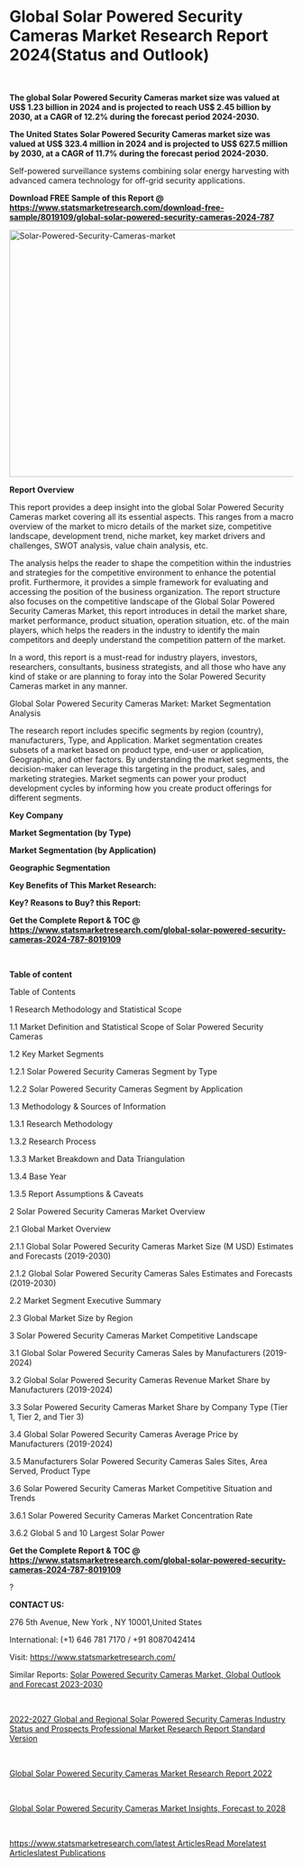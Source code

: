 <h1>Global Solar Powered Security Cameras Market Research Report 2024(Status and Outlook)</h1><br/><p><strong>The global Solar Powered Security Cameras market size was valued at US$ 1.23 billion in 2024 and is projected to reach US$ 2.45 billion by 2030, at a <strong>CAGR</strong> of 12.2% during the forecast period 2024-2030.</strong></p>
 
 
 
 <p><strong>The United States Solar Powered Security Cameras market size was valued at US$ 323.4 million in 2024 and is projected to US$ 627.5 million by 2030, at a <strong>CAGR</strong> of 11.7% during the forecast period 2024-2030.</strong></p>
 
 
 
 <p>Self-powered surveillance systems combining solar energy harvesting with advanced camera technology for off-grid security applications.</p>
 
 
 
 <p><strong>Download FREE Sample of this Report @ <a href="https://www.statsmarketresearch.com/download-free-sample/8019109/global-solar-powered-security-cameras-2024-787">https://www.statsmarketresearch.com/download-free-sample/8019109/global-solar-powered-security-cameras-2024-787</a></strong></p>
 
 
 
 <p><img alt="Solar-Powered-Security-Cameras-market" src="https://www.grandresearchstore.com/assets/report-images/Solar_Powered_Security_Cameras_market.png" style="width: 730px; height: 438px;" /></p>
 
 
 
 <p><strong>Report Overview</strong></p>
 
 
 
 <p>This report provides a deep insight into the global Solar Powered Security Cameras market covering all its essential aspects. This ranges from a macro overview of the market to micro details of the market size, competitive landscape, development trend, niche market, key market drivers and challenges, SWOT analysis, value chain analysis, etc.</p>
 
 
 
 <p>The analysis helps the reader to shape the competition within the industries and strategies for the competitive environment to enhance the potential profit. Furthermore, it provides a simple framework for evaluating and accessing the position of the business organization. The report structure also focuses on the competitive landscape of the Global Solar Powered Security Cameras Market, this report introduces in detail the market share, market performance, product situation, operation situation, etc. of the main players, which helps the readers in the industry to identify the main competitors and deeply understand the competition pattern of the market.</p>
 
 
 
 <p>In a word, this report is a must-read for industry players, investors, researchers, consultants, business strategists, and all those who have any kind of stake or are planning to foray into the Solar Powered Security Cameras market in any manner.</p>
 
 
 
 <p>Global Solar Powered Security Cameras Market: Market Segmentation Analysis</p>
 
 
 
 <p>The research report includes specific segments by region (country), manufacturers, Type, and Application. Market segmentation creates subsets of a market based on product type, end-user or application, Geographic, and other factors. By understanding the market segments, the decision-maker can leverage this targeting in the product, sales, and marketing strategies. Market segments can power your product development cycles by informing how you create product offerings for different segments.</p>
 
 
 
 <p><strong>Key Company</strong></p>
 
 
 
 <p><strong>Market Segmentation (by Type)</strong></p>
 
 
 
 <p><strong>Market Segmentation (<strong>by Application</strong>)</strong></p>
 
 
 
 <p><strong>Geographic Segmentation</strong></p>
 
 
 
 <p><strong>Key Benefits of This Market Research:</strong></p>
 
 
 
 <p><strong>Key? <strong>Reasons to Buy</strong>? this Report:</strong></p>
 
 
 
 <div><b>Get the Complete Report & TOC @ <a href="https://www.statsmarketresearch.com/global-solar-powered-security-cameras-2024-787-8019109">https://www.statsmarketresearch.com/global-solar-powered-security-cameras-2024-787-8019109</a></b></div>
 
 
 
 <p><br />
 
 <b>Table of content</b></p>
 
 
 
 <p>Table of Contents<br />
 
 1 Research Methodology and Statistical Scope<br />
 
 1.1 Market Definition and Statistical Scope of Solar Powered Security Cameras<br />
 
 1.2 Key Market Segments<br />
 
 1.2.1 Solar Powered Security Cameras Segment by Type<br />
 
 1.2.2 Solar Powered Security Cameras Segment by Application<br />
 
 1.3 Methodology & Sources of Information<br />
 
 1.3.1 Research Methodology<br />
 
 1.3.2 Research Process<br />
 
 1.3.3 Market Breakdown and Data Triangulation<br />
 
 1.3.4 Base Year<br />
 
 1.3.5 Report Assumptions & Caveats<br />
 
 2 Solar Powered Security Cameras Market Overview<br />
 
 2.1 Global Market Overview<br />
 
 2.1.1 Global Solar Powered Security Cameras Market Size (M USD) Estimates and Forecasts (2019-2030)<br />
 
 2.1.2 Global Solar Powered Security Cameras Sales Estimates and Forecasts (2019-2030)<br />
 
 2.2 Market Segment Executive Summary<br />
 
 2.3 Global Market Size by Region<br />
 
 3 Solar Powered Security Cameras Market Competitive Landscape<br />
 
 3.1 Global Solar Powered Security Cameras Sales by Manufacturers (2019-2024)<br />
 
 3.2 Global Solar Powered Security Cameras Revenue Market Share by Manufacturers (2019-2024)<br />
 
 3.3 Solar Powered Security Cameras Market Share by Company Type (Tier 1, Tier 2, and Tier 3)<br />
 
 3.4 Global Solar Powered Security Cameras Average Price by Manufacturers (2019-2024)<br />
 
 3.5 Manufacturers Solar Powered Security Cameras Sales Sites, Area Served, Product Type<br />
 
 3.6 Solar Powered Security Cameras Market Competitive Situation and Trends<br />
 
 3.6.1 Solar Powered Security Cameras Market Concentration Rate<br />
 
 3.6.2 Global 5 and 10 Largest Solar Power</p>
 
 
 
 <div><b>Get the Complete Report & TOC @ <a href="https://www.statsmarketresearch.com/global-solar-powered-security-cameras-2024-787-8019109">https://www.statsmarketresearch.com/global-solar-powered-security-cameras-2024-787-8019109</a></b></div>
 
 
 
 <p>? </p>
 
 
 
 <p><b>CONTACT US:</b><br />
 
 276 5th Avenue, New York , NY 10001,United States<br />
 
 International: (+1) 646 781 7170 / +91 8087042414<br />
 
 Visit: <a href="https://www.statsmarketresearch.com/">https://www.statsmarketresearch.com/</a><br />
 
 Similar Reports: <a href="https://www.statsmarketresearch.com/global-solar-powered-security-cameras-2024-787-8019109">Solar Powered Security Cameras Market, Global Outlook and Forecast 2023-2030</a><br />
 
 <br />
 
 <a href="https://www.statsmarketresearch.com/global-solar-powered-security-cameras-2024-787-8019109">2022-2027 Global and Regional Solar Powered Security Cameras Industry Status and Prospects Professional Market Research Report Standard Version</a><br />
 
 <br />
 
 <a href="https://www.statsmarketresearch.com/global-solar-powered-security-cameras-2024-787-8019109">Global Solar Powered Security Cameras Market Research Report 2022</a><br />
 
 <br />
 
 <a href="https://www.statsmarketresearch.com/global-solar-powered-security-cameras-2024-787-8019109">Global Solar Powered Security Cameras Market Insights, Forecast to 2028</a><br />
 
 <br />
 
 <a href="https://gyeongbokgung.com">https://www.statsmarketresearch.com/</a><a href="https://hallyeomaritime.com">latest Articles</a><a href="https://jingwansa.com">Read More</a><a href="https://nguoiviet.jp/">latest Articles</a><a href="https://www.intelmarketresearch.com/">latest Publications</a></p>